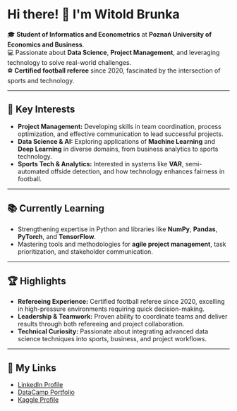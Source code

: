 # Hi there! 👋 I'm Witold Brunka

🎓 **Student of Informatics and Econometrics** at **Poznań University of Economics and Business**.  
💻 Passionate about **Data Science**, **Project Management**, and leveraging technology to solve real-world challenges.  
⚽ **Certified football referee** since 2020, fascinated by the intersection of sports and technology.

---

## 🌟 Key Interests
- **Project Management:** Developing skills in team coordination, process optimization, and effective communication to lead successful projects.  
- **Data Science & AI:** Exploring applications of **Machine Learning** and **Deep Learning** in diverse domains, from business analytics to sports technology.  
- **Sports Tech & Analytics:** Interested in systems like **VAR**, semi-automated offside detection, and how technology enhances fairness in football.  

---

## 📚 Currently Learning
- Strengthening expertise in Python and libraries like **NumPy**, **Pandas**, **PyTorch**, and **TensorFlow**.  
- Mastering tools and methodologies for **agile project management**, task prioritization, and stakeholder communication.  

---

## 🏆 Highlights
- **Refereeing Experience:** Certified football referee since 2020, excelling in high-pressure environments requiring quick decision-making.  
- **Leadership & Teamwork:** Proven ability to coordinate teams and deliver results through both refereeing and project collaboration.  
- **Technical Curiosity:** Passionate about integrating advanced data science techniques into sports, business, and project workflows.

---

## 🔗 My Links
- [LinkedIn Profile](https://www.linkedin.com/in/witold-brunka/)  
- [DataCamp Portfolio](https://www.datacamp.com/portfolio/88171-0ca84375-c76f-405b-9833-b2a89b10e747)  
- [Kaggle Profile](https://www.kaggle.com/erdanpl)  

